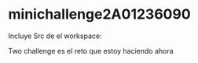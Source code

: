 # minichallenge2A01236090

Incluye Src de el workspace:

Two challenge es el reto que estoy haciendo ahora
